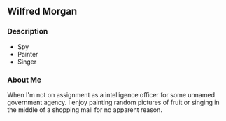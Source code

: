 ## Wilfred Morgan

### Description
 - Spy
 - Painter
 - Singer

### About Me
When I'm not on assignment as a intelligence officer for some unnamed government agency. I enjoy painting random pictures of fruit or singing in the middle of a shopping mall for no apparent reason.
